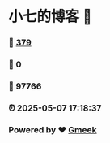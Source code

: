 # 小七的博客 :link:  
### :page_facing_up: [379](/tag.html) 
### :speech_balloon: 0 
### :hibiscus: 97766 
### :alarm_clock: 2025-05-07 17:18:37 
### Powered by :heart: [Gmeek](https://github.com/Meekdai/Gmeek)
